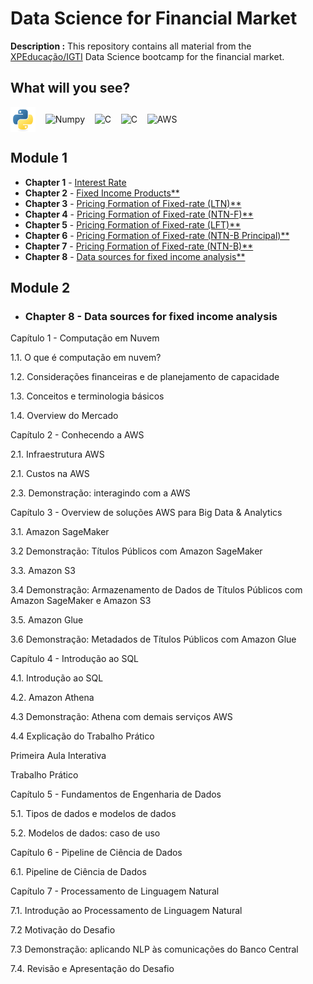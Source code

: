 # Data Science for Financial Market

**Description :**  This repository contains all material from the [XPEducação/IGTI](https://www.xpeducacao.com.br/?gclid=Cj0KCQiA1NebBhDDARIsAANiDD1WIaTpmiyHNkONFi-iRuI0cMiUDIY3wIhTCGMmv3BO3wukg9tOcdEaAhagEALw_wcB) Data Science bootcamp for the financial market. 

<!-- <img src="./logo_dsfm.svg" alt="drawing" width="300" class="center"/> -->

## What will you see?

<img align="center" alt="Python" height="40" width="40" src="https://raw.githubusercontent.com/devicons/devicon/master/icons/python/python-original.svg"> &nbsp;&nbsp; <img align="center" alt="Numpy" height="40" width="40" src="https://seeklogo.com/images/N/numpy-logo-479C24EC79-seeklogo.com.png"> &nbsp;&nbsp; <img align="center" alt="C" height="40" width="40" src="https://symbols.getvecta.com/stencil_28/61_sql-database-generic.90b41636a8.svg"> &nbsp;&nbsp; 
<img align="center" alt="C" height="40" width="48" src="https://upload.wikimedia.org/wikipedia/commons/thumb/0/05/Scikit_learn_logo_small.svg/260px-Scikit_learn_logo_small.svg.png"> &nbsp;&nbsp; <img align="center" alt="AWS" height="40" width="48" src="https://upload.wikimedia.org/wikipedia/commons/thumb/5/5c/AWS_Simple_Icons_AWS_Cloud.svg/768px-AWS_Simple_Icons_AWS_Cloud.svg.png?20191001220601">


## **Module 1**
- **Chapter 1** - [Interest Rate](./Module_1/Interest_Rate/)
- **Chapter 2** - [Fixed Income Products**](./Module_1/Fixed_Income_Products/)
- **Chapter 3** - [Pricing Formation of Fixed-rate (LTN)**](./Module_1/Pricing_formation_of_fixed-rate_LTN/)
- **Chapter 4** - [Pricing Formation of Fixed-rate (NTN-F)**](./Module_1/Pricing_formation_of_fixed-rate_LTN/)
- **Chapter 5** - [Pricing Formation of Fixed-rate (LFT)**](./Module_1/Pricing_formation_of_fixed-rate_LTN/)
- **Chapter 6** - [Pricing Formation of Fixed-rate (NTN-B Principal)**](./Module_1/Pricing_formation_of_fixed-rate_LTN/)
- **Chapter 7** - [Pricing Formation of Fixed-rate (NTN-B)**](./Module_1/Pricing_formation_of_fixed-rate_LTN/)
- **Chapter 8** - [Data sources for fixed income analysis**](./Module_1/Pricing_formation_of_fixed-rate_LTN/)

## **Module 2**
- ### **Chapter 8 - Data sources for fixed income analysis**


Capítulo 1 - Computação em Nuvem

1.1. O que é computação em nuvem?

1.2. Considerações financeiras e de planejamento de capacidade

1.3. Conceitos e terminologia básicos

1.4. Overview do Mercado

 

Capítulo 2 - Conhecendo a AWS

2.1. Infraestrutura AWS

2.1. Custos na AWS

2.3. Demonstração: interagindo com a AWS

 

Capítulo 3 - Overview de soluções AWS para Big Data & Analytics

3.1. Amazon SageMaker

3.2 Demonstração: Títulos Públicos com Amazon SageMaker

3.3. Amazon S3

3.4 Demonstração: Armazenamento de Dados de Títulos Públicos com Amazon SageMaker e Amazon S3

3.5. Amazon Glue

3.6 Demonstração: Metadados de Títulos Públicos com Amazon Glue

 

Capítulo 4 - Introdução ao SQL

4.1. Introdução ao SQL

4.2. Amazon Athena

4.3 Demonstração: Athena com demais serviços AWS

4.4 Explicação do Trabalho Prático

 

Primeira Aula Interativa

Trabalho Prático

 

Capítulo 5 - Fundamentos de Engenharia de Dados

5.1. Tipos de dados e modelos de dados

5.2. Modelos de dados: caso de uso

 

Capítulo 6 - Pipeline de Ciência de Dados

6.1. Pipeline de Ciência de Dados

 

Capítulo 7 - Processamento de Linguagem Natural

7.1. Introdução ao Processamento de Linguagem Natural

7.2 Motivação do Desafio

7.3 Demonstração: aplicando NLP às comunicações do Banco Central

7.4. Revisão e Apresentação do Desafio

